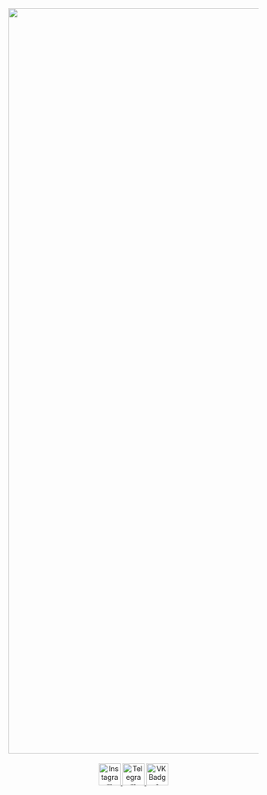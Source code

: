 <div id="header" align="center">
  <img src="http://libertyinfinity.com/wp-content/uploads//2021/09/anime-fight.gif" width="1500"/>
</div>
<h4>
  
</h4>
<div id="badges" align="center">
  <a href="https://www.instagram.com/lil.maxec/">
    <img src="https://img.shields.io/badge/Instagram-black?logo=instagram&logoColor=white&style=for-the-badge" alt="Instagram Badge" height="44"/>
  </a>
  <a href="https://t.me/lil_maxec/">
    <img src="https://img.shields.io/badge/Telegram-black?logo=Telegram&logoColor=white&style=for-the-badge" alt="Telegram Badge" height="44"/>
  </a>
  <a href="https://vk.com/lil.maxec">
    <img src="https://img.shields.io/badge/VK-black?logo=VK&logoColor=white&style=for-the-badge" alt="VK Badge" height="44"/>
  </a>
</div>
